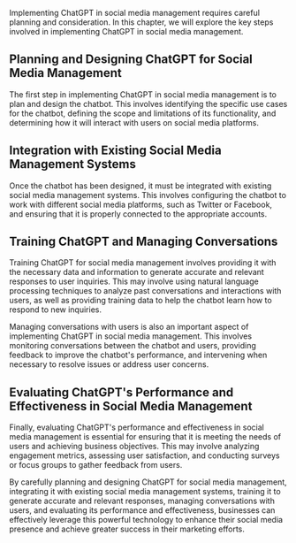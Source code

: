 

Implementing ChatGPT in social media management requires careful planning and consideration. In this chapter, we will explore the key steps involved in implementing ChatGPT in social media management.

Planning and Designing ChatGPT for Social Media Management
----------------------------------------------------------

The first step in implementing ChatGPT in social media management is to plan and design the chatbot. This involves identifying the specific use cases for the chatbot, defining the scope and limitations of its functionality, and determining how it will interact with users on social media platforms.

Integration with Existing Social Media Management Systems
---------------------------------------------------------

Once the chatbot has been designed, it must be integrated with existing social media management systems. This involves configuring the chatbot to work with different social media platforms, such as Twitter or Facebook, and ensuring that it is properly connected to the appropriate accounts.

Training ChatGPT and Managing Conversations
-------------------------------------------

Training ChatGPT for social media management involves providing it with the necessary data and information to generate accurate and relevant responses to user inquiries. This may involve using natural language processing techniques to analyze past conversations and interactions with users, as well as providing training data to help the chatbot learn how to respond to new inquiries.

Managing conversations with users is also an important aspect of implementing ChatGPT in social media management. This involves monitoring conversations between the chatbot and users, providing feedback to improve the chatbot's performance, and intervening when necessary to resolve issues or address user concerns.

Evaluating ChatGPT's Performance and Effectiveness in Social Media Management
-----------------------------------------------------------------------------

Finally, evaluating ChatGPT's performance and effectiveness in social media management is essential for ensuring that it is meeting the needs of users and achieving business objectives. This may involve analyzing engagement metrics, assessing user satisfaction, and conducting surveys or focus groups to gather feedback from users.

By carefully planning and designing ChatGPT for social media management, integrating it with existing social media management systems, training it to generate accurate and relevant responses, managing conversations with users, and evaluating its performance and effectiveness, businesses can effectively leverage this powerful technology to enhance their social media presence and achieve greater success in their marketing efforts.
